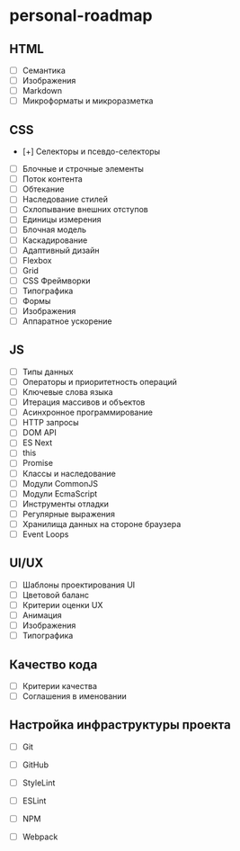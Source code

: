 # personal-roadmap

## HTML

- [ ]	Cемантика
- [ ]	Изображения
- [ ]	Markdown
- [ ]	Микроформаты и микроразметка

## CSS

- [+]	Селекторы и псевдо-селекторы
- [ ]	Блочные и строчные элементы
- [ ]	Поток контента
- [ ]	Обтекание
- [ ]	Наследование стилей
- [ ]	Схлопывание внешних отступов
- [ ]	Единицы измерения
- [ ]	Блочная модель
- [ ]	Каскадирование
- [ ]	Адаптивный дизайн
- [ ]	Flexbox
- [ ]	Grid
- [ ]	CSS Фреймворки
- [ ]	Типографика
- [ ]	Формы
- [ ]	Изображения
- [ ]	Аппаратное ускорение

## JS

- [ ]	Типы данных
- [ ]	Операторы и приоритетность операций
- [ ]	Ключевые слова языка
- [ ]	Итерация массивов и объектов
- [ ]	Асинхронное программирование
- [ ]	HTTP запросы
- [ ]	DOM API
- [ ]	ES Next
- [ ]	this
- [ ]	Promise
- [ ]	Классы и наследование
- [ ]	Модули CommonJS
- [ ]	Модули EcmaScript
- [ ]	Инструменты отладки
- [ ]	Регулярные выражения
- [ ]	Хранилища данных на стороне браузера
- [ ]	Event Loops

## UI/UX

- [ ]	Шаблоны проектирования UI
- [ ]	Цветовой баланс
- [ ]	Критерии оценки UX
- [ ]	Анимация
- [ ]	Изображения
- [ ]	Типографика
	
## Качество кода

- [ ] Критерии качества
- [ ] Соглашения в именовании

## Настройка инфраструктуры проекта

- [ ]	Git
- [ ] GitHub
- [ ] StyleLint
- [ ] ESLint
- [ ] NPM
- [ ] Webpack


